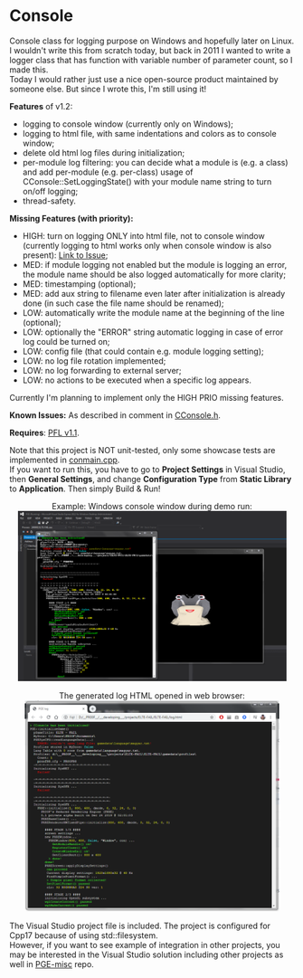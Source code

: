 # Console
Console class for logging purpose on Windows and hopefully later on Linux.  
I wouldn't write this from scratch today, but back in 2011 I wanted to write a logger class that has function with variable number of parameter count, so I made this.  
Today I would rather just use a nice open-source product maintained by someone else. But since I wrote this, I'm still using it!

**Features** of v1.2:
 - logging to console window (currently only on Windows);
 - logging to html file, with same indentations and colors as to console window;
 - delete old html log files during initialization;
 - per-module log filtering: you can decide what a module is (e.g. a class) and add per-module (e.g. per-class) usage of CConsole::SetLoggingState() with your module name string to turn on/off logging;
 - thread-safety.

**Missing Features (with priority):**
 - HIGH: turn on logging ONLY into html file, not to console window (currently logging to html works only when console window is also present): [Link to Issue](https://github.com/proof88/Console/issues/1);
 - MED: if module logging not enabled but the module is logging an error, the module name should be also logged automatically for more clarity;
 - MED: timestamping (optional);
 - MED: add aux string to filename even later after initialization is already done (in such case the file name should be renamed);
 - LOW: automatically write the module name at the beginning of the line (optional);
 - LOW: optionally the "ERROR" string automatic logging in case of error log could be turned on;
 - LOW: config file (that could contain e.g. module logging setting);
 - LOW: no log file rotation implemented;
 - LOW: no log forwarding to external server;
 - LOW: no actions to be executed when a specific log appears.

Currently I'm planning to implement only the HIGH PRIO missing features.

**Known Issues:**
As described in comment in [CConsole.h](https://github.com/proof88/Console/blob/master/CConsole/src/CConsole.h).

**Requires**: [PFL v1.1](https://github.com/proof88/PFL).

Note that this project is NOT unit-tested, only some showcase tests are implemented in [conmain.cpp](https://github.com/proof88/Console/blob/master/CConsole/src/conmain.cpp).  
If you want to run this, you have to go to **Project Settings** in Visual Studio, then **General Settings**, and change **Configuration Type** from **Static Library** to **Application**. Then simply Build & Run!

<p align="center">
  Example: Windows console window during demo run:<br/>
  <a href="cconsole-shot-01.PNG" target="_blank"><img src="cconsole-shot-01.PNG" width="475" height="301"></a>
</p>
  
<p align="center">
  The generated log HTML opened in web browser:<br/>
  <a href="cconsole-shot-02.PNG" target="_blank"><img src="cconsole-shot-02.PNG" width="450" height="373"></a>
</p>

The Visual Studio project file is included. The project is configured for Cpp17 because of using std::filesystem.<br/>
However, if you want to see example of integration in other projects, you may be interested in the Visual Studio solution including other projects as well in [PGE-misc](https://github.com/proof88/PGE-misc) repo.
